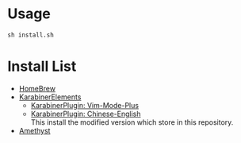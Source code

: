 
# Usage
```
sh install.sh
```

# Install List
- [HomeBrew](https://brew.sh/)
- [KarabinerElements](https://formulae.brew.sh/cask/karabiner-elements)
  - [KarabinerPlugin: Vim-Mode-Plus](https://github.com/jonasdiemer/karabiner-vim-mode-plus)
  - [KarabinerPlugin: Chinese-English](https://www.v2ex.com/t/565667)  
    This install the modified version which store in this repository.
- [Amethyst](https://github.com/ianyh/Amethyst)
